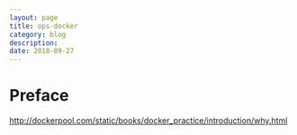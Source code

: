 ```yaml
---
layout: page
title: ops-docker
category: blog
description: 
date: 2018-09-27
---
```

# Preface

http://dockerpool.com/static/books/docker_practice/introduction/why.html